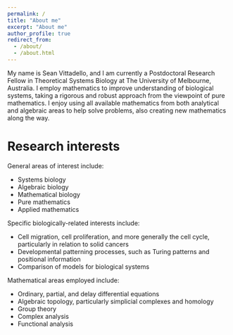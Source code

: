 ```yaml
---
permalink: /
title: "About me"
excerpt: "About me"
author_profile: true
redirect_from: 
  - /about/
  - /about.html
---
```


My name is Sean Vittadello, and I am currently a Postdoctoral Research Fellow in Theoretical Systems Biology at The University of Melbourne, Australia. I employ mathematics to improve understanding of biological systems, taking a rigorous and robust approach from the viewpoint of pure mathematics. I enjoy using all available mathematics from both analytical and algebraic areas to help solve problems, also creating new mathematics along the way.

Research interests
====
General areas of interest include:
- Systems biology
- Algebraic biology
- Mathematical biology
- Pure mathematics
- Applied mathematics

Specific biologically-related interests include:
- Cell migration, cell proliferation, and more generally the cell cycle, particularly in relation to solid cancers
- Developmental patterning processes, such as Turing patterns and positional information
- Comparison of models for biological systems

Mathematical areas employed include:
- Ordinary, partial, and delay differential equations
- Algebraic topology, particularly simplicial complexes and homology
- Group theory
- Complex analysis
- Functional analysis




